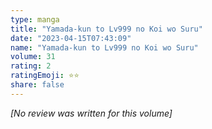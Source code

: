 ```yaml
---
type: manga
title: "Yamada-kun to Lv999 no Koi wo Suru"
date: "2023-04-15T07:43:09"
name: "Yamada-kun to Lv999 no Koi wo Suru"
volume: 31
rating: 2
ratingEmoji: ⭐️⭐️
share: false
---
```


*[No review was written for this volume]*
